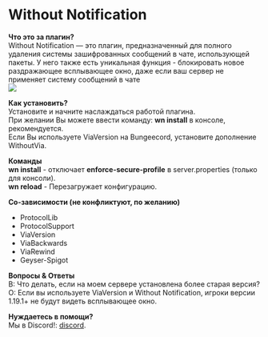 # Without Notification

**Что это за плагин?** \
Without Notification — это плагин, предназначенный для полного удаления системы зашифрованных сообщений в чате, использующей пакеты. У него также есть уникальная функция - блокировать новое раздражающее всплывающее окно, даже если ваш сервер не применяет систему сообщений в чате \
![](https://cdn.discordapp.com/attachments/834878536816525344/1002561207603048468/unknown.png)

**Как установить?**\
Установите и начните наслаждаться работой плагина. \
При желании Вы можете ввести команду:  **wn install** в консоле, рекомендуется. \
Если Вы используете ViaVersion на Bungeecord, установите дополнение  WithoutVia.

**Команды** \
**wn install** - отключает **enforce-secure-profile** в server.properties (только для консоли). \
**wn reload** - Перезагружает конфигурацию.

**Со-зависимости (не конфликтуют, по желанию)** 
  - ProtocolLib
  - ProtocolSupport
  - ViaVersion
  - ViaBackwards
  - ViaRewind
  - Geyser-Spigot

**Вопросы & Ответы** \
В: Что делать, если на моем сервере установлена более старая версия? \
О: Если вы используете ViaVersion и Without Notification, игроки версии 1.19.1+ не будут видеть всплывающее окно. 

**Нуждаетесь в помощи?** \
Мы в Discord!: [discord](https://discord.gg/NtXyCuWPcv).
